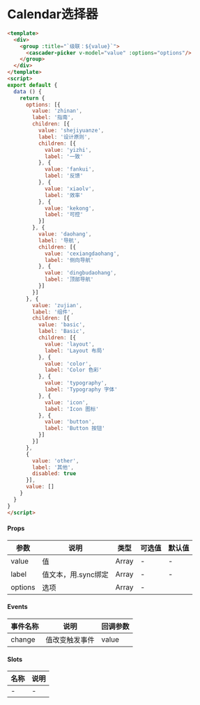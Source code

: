 # Calendar选择器

```html
<template>
  <div>
    <group :title="`级联：${value}`">
      <cascader-picker v-model="value" :options="options"/>
    </group>
  </div>
</template>
<script>
export default {
  data () {
    return {
      options: [{
        value: 'zhinan',
        label: '指南',
        children: [{
          value: 'shejiyuanze',
          label: '设计原则',
          children: [{
            value: 'yizhi',
            label: '一致'
          }, {
            value: 'fankui',
            label: '反馈'
          }, {
            value: 'xiaolv',
            label: '效率'
          }, {
            value: 'kekong',
            label: '可控'
          }]
        }, {
          value: 'daohang',
          label: '导航',
          children: [{
            value: 'cexiangdaohang',
            label: '侧向导航'
          }, {
            value: 'dingbudaohang',
            label: '顶部导航'
          }]
        }]
      }, {
        value: 'zujian',
        label: '组件',
        children: [{
          value: 'basic',
          label: 'Basic',
          children: [{
            value: 'layout',
            label: 'Layout 布局'
          }, {
            value: 'color',
            label: 'Color 色彩'
          }, {
            value: 'typography',
            label: 'Typography 字体'
          }, {
            value: 'icon',
            label: 'Icon 图标'
          }, {
            value: 'button',
            label: 'Button 按钮'
          }]
        }]
      },
      {
        value: 'other',
        label: '其他',
        disabled: true
      }],
      value: []
    }
  }
}
</script>
```

#### Props
| 参数      | 说明    | 类型      | 可选值       | 默认值   |
|---------- |-------- |---------- |------------- |--------- |
| value     | 值   | Array  |     -     |    -    |
| label     | 值文本，用.sync绑定   | Array  |     -     |    -    |
| options     | 选项   | Array  |   -       |        |

#### Events
| 事件名称 | 说明 | 回调参数 |
|---------|--------|---------|
| change | 值改变触发事件 | value |

#### Slots
| 名称 | 说明 | 
|---------|--------|
| - | - |